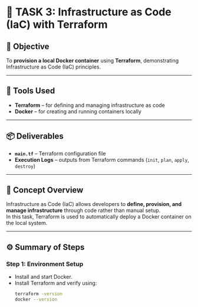 
# 🧩 TASK 3: Infrastructure as Code (IaC) with Terraform

## 🎯 Objective
To **provision a local Docker container** using **Terraform**, demonstrating Infrastructure as Code (IaC) principles.

---

## 🧰 Tools Used
- **Terraform** – for defining and managing infrastructure as code  
- **Docker** – for creating and running containers locally  

---

## 📦 Deliverables
- **`main.tf`** – Terraform configuration file  
- **Execution Logs** – outputs from Terraform commands (`init`, `plan`, `apply`, `destroy`)

---

## 🧠 Concept Overview
Infrastructure as Code (IaC) allows developers to **define, provision, and manage infrastructure** through code rather than manual setup.  
In this task, Terraform is used to automatically deploy a Docker container on the local system.

---

## ⚙️ Summary of Steps

### **Step 1: Environment Setup**
- Install and start Docker.  
- Install Terraform and verify using:
  ```bash
  terraform -version
  docker --version

